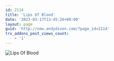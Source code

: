 ```yaml
---
id: 2114
title: 'Lips Of Blood'
date: '2023-03-17T13:45:26+00:00'
layout: page
guid: 'http://new.andydixon.com/?page_id=2114'
trx_addons_post_views_count:
    - '1'
---
```


![Lips Of Blood](https://i0.wp.com/assets.g8x2.ldn.idrivee2-23.com/posters/Lips%20Of%20Blood%2001.jpg?w=1200&ssl=1 "Lips Of Blood")
